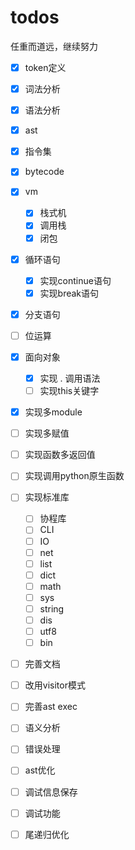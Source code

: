 # todos

任重而道远，继续努力

- [X] token定义
- [X] 词法分析
- [X] 语法分析
- [X] ast
- [X] 指令集
- [X] bytecode
- [X] vm
    - [X] 栈式机
    - [X] 调用栈
    - [X] 闭包
- [X] 循环语句
    - [X] 实现continue语句
    - [X] 实现break语句
- [X] 分支语句
- [ ] 位运算
- [X] 面向对象
    - [X] 实现 . 调用语法
    - [ ] 实现this关键字
- [X] 实现多module
- [ ] 实现多赋值
- [ ] 实现函数多返回值
- [ ] 实现调用python原生函数
- [ ] 实现标准库
    - [ ] 协程库
    - [ ] CLI
    - [ ] IO
    - [ ] net
    - [ ] list
    - [ ] dict
    - [ ] math
    - [ ] sys
    - [ ] string
    - [ ] dis
    - [ ] utf8
    - [ ] bin
    
- [ ] 完善文档
- [ ] 改用visitor模式
- [ ] 完善ast exec
- [ ] 语义分析
- [ ] 错误处理
- [ ] ast优化
- [ ] 调试信息保存
- [ ] 调试功能
- [ ] 尾递归优化

